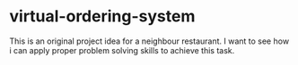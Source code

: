 # virtual-ordering-system
This is an original project idea for a neighbour restaurant. I want to see how i can apply proper problem solving skills to achieve this task.
